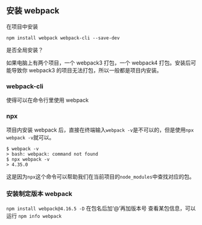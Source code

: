 ## 安装 webpack

在项目中安装

```
npm install webpack webpack-cli --save-dev
```

是否全局安装？

如果电脑上有两个项目，一个 webpack3 打包，一个 webpack4 打包。安装后可能导致你 webpack3 的项目无法打包，所以一般都是项目内安装。

### webpack-cli

使得可以在命令行里使用 webpack

### npx

项目内安装 webpack 后，直接在终端输入`webpack -v`是不可以的，但是使用`npx webpack -v`就可以。

```
$ webpack -v
> bash: webpack: command not found
$ npx webpack -v
> 4.35.0
```

这是因为`npx`这个命令可以帮助我们在当前项目的`node_modules`中查找对应的包。

### 安装制定版本 webpack

`npm install webpack@4.16.5 -D` 在包名后加‘@’再加版本号
查看某包信息，可以运行 `npm info webpack`
